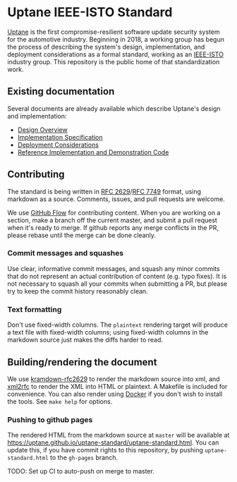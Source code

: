 # Uptane IEEE-ISTO Standard

[Uptane](https://uptane.github.io) is the first compromise-resilient software update security system for the automotive industry. Beginning in 2018, a working group has begun the process of describing the system's design, implementation, and deployment considerations as a formal standard, working as an [IEEE-ISTO](https://ieee-isto.org/) industry group. This repository is the public home of that standardization work.

## Existing documentation

Several documents are already available which describe Uptane's design and implementation:

* [Design Overview](https://docs.google.com/document/d/1pBK--40BCg_ofww4GES0weYFB6tZRedAjUy6PJ4Rgzk/edit?usp=sharing)
* [Implementation Specification](https://docs.google.com/document/d/1wjg3hl0iDLNh7jIRaHl3IXhwm0ssOtDje5NemyTBcaw/edit?usp=sharing)
* [Deployment Considerations](https://docs.google.com/document/d/17wOs-T7mugwte5_Dt-KLGMsp-3_yAARejpFmrAMefSE/edit?usp=sharing)
* [Reference Implementation and Demonstration Code](https://github.com/uptane/uptane)

## Contributing

The standard is being written in [RFC 2629](https://tools.ietf.org/html/rfc2629)/[RFC 7749](https://tools.ietf.org/html/rfc7749) format, using markdown as a source. Comments, issues, and pull requests are welcome.

We use [GitHub Flow](https://guides.github.com/introduction/flow/) for contributing content. When you are working on a section, make a branch off the current master, and submit a pull request when it's ready to merge. If github reports any merge conflicts in the PR, please rebase until the merge can be done cleanly.

### Commit messages and squashes

Use clear, informative commit messages, and squash any minor commits that do not represent an actual contribution of content (e.g. typo fixes). It is not necessary to squash all your commits when submitting a PR, but please try to keep the commit history reasonably clean.

### Text formatting

Don't use fixed-width columns. The `plaintext` rendering target will produce a text file with fixed-width columns; using fixed-width columns in the markdown source just makes the diffs harder to read.

## Building/rendering the document

We use [kramdown-rfc2629](https://github.com/cabo/kramdown-rfc2629) to render the markdown source into xml, and [xml2rfc](https://xml2rfc.tools.ietf.org/) to render the XML into HTML or plaintext. A Makefile is included for convenience. You can also render using [Docker](https://www.docker.com/) if you don't wish to install the tools. See `make help` for options.

### Pushing to github pages

The rendered HTML from the markdown source at `master` will be available at https://uptane.github.io/uptane-standard/uptane-standard.html. You can update this, if you have commit rights to this repository, by pushing `uptane-standard.html` to the `gh-pages` branch.

TODO: Set up CI to auto-push on merge to master.
